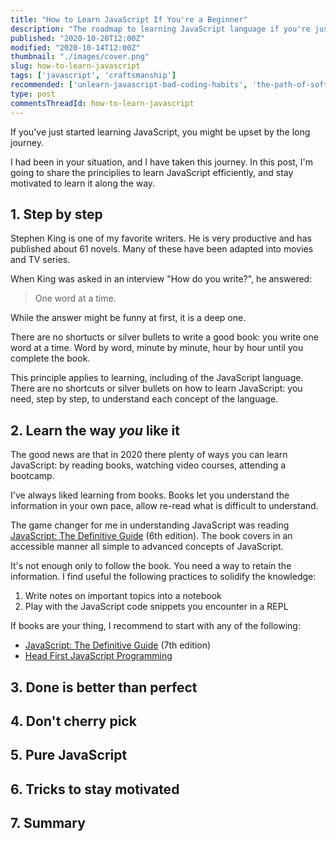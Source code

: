 ```yaml
---
title: "How to Learn JavaScript If You're a Beginner"
description: "The roadmap to learning JavaScript language if you're just starting."
published: "2020-10-20T12:00Z"
modified: "2020-10-14T12:00Z"
thumbnail: "./images/cover.png"
slug: how-to-learn-javascript
tags: ['javascript', 'craftsmanship']
recommended: ['unlearn-javascript-bad-coding-habits', 'the-path-of-software-development-craftsmanship']
type: post
commentsThreadId: how-to-learn-javascript
---
```


If you've just started learning JavaScript, you might be upset by the long journey.  

I had been in your situation, and I have taken this journey. In this post, I'm going to share
the principlies to learn JavaScript efficiently, and stay motivated to learn it along the way.  

## 1. Step by step

Stephen King is one of my favorite writers. He is very productive and has published about 61 novels. Many of these have been adapted into movies and TV series.  

When King was asked in an interview "How do you write?", he answered:

> One word at a time.

While the answer might be funny at first, it is a deep one.  

There are no shortucts or silver bullets to write a good book: you write one word at a time. Word by word, minute by minute, hour by hour until you complete the book.  

This principle applies to learning, including of the JavaScript language. There are no shortcuts or silver bullets on how to learn JavaScript: you need, step by step, to understand each concept of the language.  

## 2. Learn the way *you* like it

The good news are that in 2020 there plenty of ways you can learn JavaScript: by reading books, watching video courses, attending a bootcamp.  

I've always liked learning from books. Books let you understand the information in your own pace, allow re-read what is difficult to understand.  

The game changer for me in understanding JavaScript was reading [JavaScript: The Definitive Guide](https://www.amazon.com/JavaScript-Definitive-Guide-Activate-Guides/dp/0596805527) (6th edition). The book covers in an accessible manner all simple to advanced concepts of JavaScript.  

It's not enough only to follow the book. You need a way to retain the information. I find useful the following practices to solidify the knowledge:

1. Write notes on important topics into a notebook
2. Play with the JavaScript code snippets you encounter in a REPL

If books are your thing, I recommend to start with any of the following:

* [JavaScript: The Definitive Guide](https://www.amazon.com/JavaScript-Definitive-Most-Used-Programming-Language/dp/1491952024/) (7th edition)
* [Head First JavaScript Programming](https://www.amazon.com/Head-First-JavaScript-Programming-Brain-Friendly/dp/144934013X)

## 3. Done is better than perfect

## 4. Don't cherry pick

## 5. Pure JavaScript

## 6. Tricks to stay motivated

## 7. Summary

